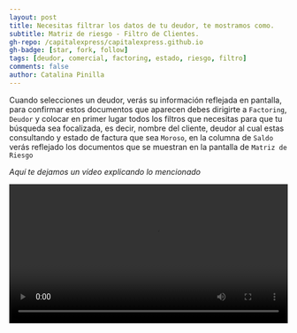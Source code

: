 ```yaml
---
layout: post
title: Necesitas filtrar los datos de tu deudor, te mostramos como.
subtitle: Matriz de riesgo - Filtro de Clientes.
gh-repo: /capitalexpress/capitalexpress.github.io
gh-badge: [star, fork, follow]
tags: [deudor, comercial, factoring, estado, riesgo, filtro]
comments: false
author: Catalina Pinilla
---
```


Cuando selecciones un deudor, verás su información reflejada en pantalla, para confirmar estos documentos que aparecen debes dirigirte a `Factoring`, `Deudor` y colocar en primer lugar todos los filtros que necesitas para que tu búsqueda sea focalizada, es decir, nombre del cliente, deudor al cual estas consultando y estado de factura que sea `Moroso`, en la columna de `Saldo` verás reflejado los documentos que se muestran en la pantalla de `Matriz de Riesgo`

<!-- imagen -->

*Aquí te dejamos un vídeo explicando lo mencionado* 


<video width="100%"  controls>
  <source src="https://cdn.capitalexpress.clvideo/Filtrarmatrizdeudordeundeudoryverificarqueelmontodelacarteramorosacoincidacon el montototal" type="video/mp4">
</video>
